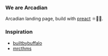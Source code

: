 ### We are Arcadian

Arcadian landing page, build with [preact](https://preactjs.com/) ⚛🚀💜.

### Inspiration

- [builtbybuffalo](https://builtbybuffalo.com/)
- [mrcthms](http://mrcthms.com/)
